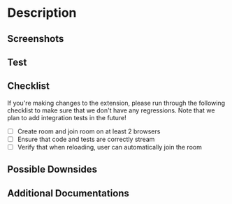 # Description

<!-- Describe the context / changes in this PR -->

## Screenshots

<!-- For UI changes, include screenshots / recordings and describe the expected user flow -->

## Test

<!-- Describe how we can test your code -->

## Checklist

If you're making changes to the extension, please run through the following checklist to make sure that we don't have
any regressions. Note that we plan to add integration tests in the future!

- [ ] Create room and join room on at least 2 browsers
- [ ] Ensure that code and tests are correctly stream
- [ ] Verify that when reloading, user can automatically join the room

## Possible Downsides

<!-- List anything we should be aware of -->

## Additional Documentations

<!-- Describe any documentations or references that would be helpful for us to review your code -->
